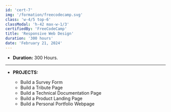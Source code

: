 ```yaml
---
id: 'cert-7'
img: '/formation/freecodecamp.svg'
class: 'w-4/5 top-6'
classModal: 'h-42 max-w-1/3'
certifiedBy: 'FreeCodeCamp'
title: 'Responsive Web Design'
duration: '300 hours'
date: 'February 21, 2024'
---
```


- **Duration:** 300 Hours.

---

- **PROJECTS:**

  - Build a Survey Form
  - Build a Tribute Page
  - Build a Technical Documentation Page
  - Build a Product Landing Page
  - Build a Personal Portfolio Webpage
